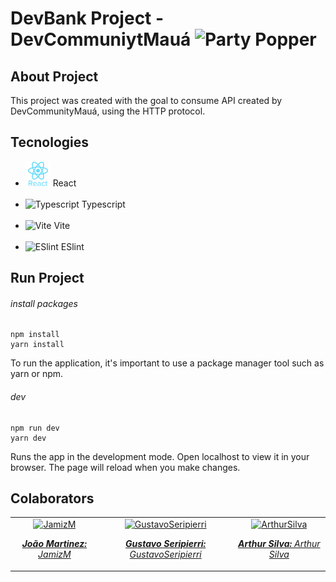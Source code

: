 <h1>DevBank Project - DevCommuniytMauá <img <img src="https://raw.githubusercontent.com/Tarikul-Islam-Anik/Animated-Fluent-Emojis/master/Emojis/Activities/Party%20Popper.png" alt="Party Popper" width="45" height="45" /></h1>

<h2>About Project</h2>

This project was created with the goal to consume API created by DevCommunityMauá, using the HTTP protocol.

<h2>Tecnologies</h2>
<ul> 
  <li>
    <img src="https://raw.githubusercontent.com/devicons/devicon/master/icons/react/react-original-wordmark.svg" alt="React" width="40" height="40"/>  React
  </li>
  <br>
  <li>
      <img src="https://cdn.jsdelivr.net/gh/devicons/devicon@latest/icons/typescript/typescript-original.svg" alt="Typescript" width="40" height="40"/>  Typescript
  </li>
  <br>
  <li>
      <img src="https://cdn.jsdelivr.net/gh/devicons/devicon@latest/icons/vitejs/vitejs-original.svg" alt="Vite" width="40" height="40"/> Vite
  </li>
  <br>
  <li>
      <img src="https://cdn.jsdelivr.net/gh/devicons/devicon@latest/icons/eslint/eslint-original.svg" alt="ESlint" width="40" height="40"/> ESlint
  </li>
</ul>

<h2>Run Project</h2>

###### install packages
    npm install
    yarn install

To run the application, it's important to use a package manager tool such as yarn or npm.

###### dev
    npm run dev
    yarn dev

Runs the app in the development mode. 
Open localhost to view it in your browser. 
The page will reload when you make changes.

## Colaborators
<table>
  <tr>
    <td align="center">
      <a href="#">
        <img src="https://avatars.githubusercontent.com/u/133376282?v=4" width="100px;" alt="JamizM"/><br>
        <sub>
          <p><b><i>João Martinez: </i></b> <a href="https://github.com/JamizM"><i>JamizM</i></a></p>
        </sub>
      </a>
    </td>
    <td align="center">
      <a href="#">
        <img src="https://avatars.githubusercontent.com/u/161853147?v=4" width="100px;" alt="GustavoSeripierri"/><br>
        <sub>
          <p><b><i>Gustavo Seripierri: </i></b> <a href="https://github.com/GustavoSeripierri"><i>GustavoSeripierri</i></a></p>
        </sub>
      </a>
    </td>
     <td align="center">
      <a href="#">
        <img src="https://avatars.githubusercontent.com/u/121138878?v=4" width="100px;" alt="ArthurSilva"/><br>
        <sub>
          <p><b><i>Arthur Silva: </i></b> <a href="https://github.com/MrFr0gg"><i>Arthur Silva</i></a></p>
        </sub>
      </a>
    </td>
  </tr>
</table>
